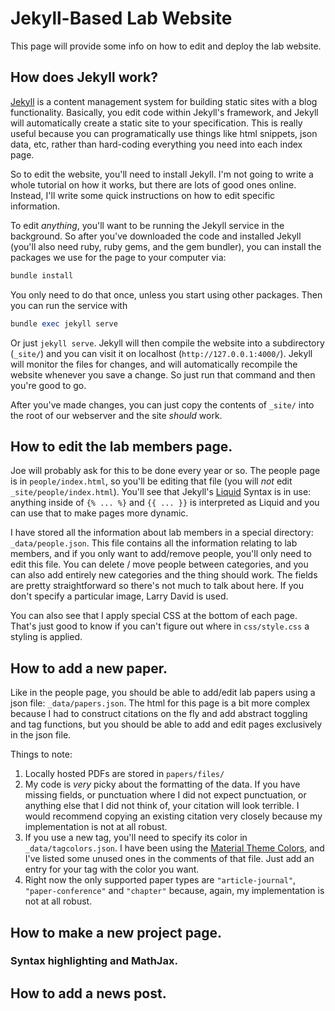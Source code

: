 # Jekyll-Based Lab Website

This page will provide some info on how to edit and deploy the lab website.



## How does Jekyll work?

[Jekyll](https://jekyllrb.com/) is a content management system for building static sites with a blog functionality. Basically, you edit code within Jekyll's framework, and Jekyll will automatically create a static site to your specification. This is really useful because you can programatically use things like html snippets, json data, etc, rather than hard-coding everything you need into each index page.

So to edit the website, you'll need to install Jekyll. I'm not going to write a whole tutorial on how it works, but there are lots of good ones online. Instead, I'll write some quick instructions on how to edit specific information.

To edit _anything_, you'll want to be running the Jekyll service in the background. So after you've downloaded the code and installed Jekyll (you'll also need ruby, ruby gems, and the gem bundler), you can install the packages we use for the page to your computer via:


```ruby
bundle install
```

You only need to do that once, unless you start using other packages. Then you can run the service with

```ruby
bundle exec jekyll serve 
```

Or just `jekyll serve`. Jekyll will then compile the website into a subdirectory (`_site/`) and you can visit it on localhost (`http://127.0.0.1:4000/`). Jekyll will monitor the files for changes, and will automatically recompile the website whenever you save a change. So just run that command and then you're good to go.

After you've made changes, you can just copy the contents of `_site/` into the root of our webserver and the site _should_ work. 


## How to edit the lab members page.

Joe will probably ask for this to be done every year or so. The people page is in `people/index.html`, so you'll be editing that file (you will _not_ edit `_site/people/index.html`). You'll see that Jekyll's [Liquid](https://gist.github.com/smutnyleszek/9803727) Syntax is in use: anything inside of `{% ... %}` and `{{ ... }}`  is interpreted as Liquid and you can use that to make pages more dynamic.

I have stored all the information about lab members in a special directory: `_data/people.json`. This file contains all the information relating to lab members, and if you only want to add/remove people, you'll only need to edit this file. You can delete / move people between categories, and you can also add entirely new categories and the thing should work. The fields are pretty straightforward so there's not much to talk about here. If you don't specify a particular image, Larry David is used.

You can also see that I apply special CSS at the bottom of each page. That's just good to know if you can't figure out where in `css/style.css` a styling is applied.


## How to add a new paper.

Like in the people page, you should be able to add/edit lab papers using a json file: `_data/papers.json`. The html for this page is a bit more complex because I had to construct citations on the fly and add abstract toggling and tag functions, but you should be able to add and edit pages exclusively in the json file.

Things to note:

1. Locally hosted PDFs are stored in `papers/files/`
2. My code is _very_ picky about the formatting of the data. If you have missing fields, or punctuation where I did not expect punctuation, or anything else that I did not think of, your citation will look terrible. I would recommend copying an existing citation very closely because my implementation is not at all robust.
3. If you use a new tag, you'll need to specify its color in `_data/tagcolors.json`. I have been using the [Material Theme Colors](https://material.io/guidelines/style/color.html), and I've listed some unused ones in the comments of that file. Just add an entry for your tag with the color you want.
4. Right now the only supported paper types are `"article-journal"`, `"paper-conference"` and `"chapter"` because, again, my implementation is not at all robust.

## How to make a new project page.

### Syntax highlighting and MathJax.

## How to add a news post.

